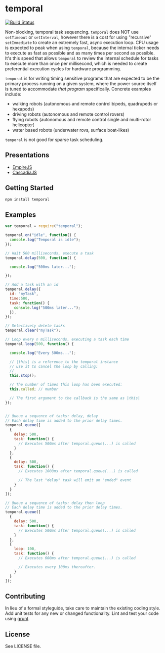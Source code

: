 # temporal


[![Build Status](https://travis-ci.org/rwaldron/temporal.svg)](https://travis-ci.org/rwaldron/temporal)

Non-blocking, temporal task sequencing. `temporal` does NOT use `setTimeout` or `setInterval`, however there is a cost for using "recursive" `setImmediate` to create an extremely fast, async execution loop. CPU usage is expected to peak when using `temporal`, because the internal ticker needs to execute as fast as possible and as many times per second as possible. It's this speed that allows `temporal` to review the internal schedule for tasks to execute more than once per millisecond, which is needed to create preferential execution cycles for hardware programming. 

`temporal` is for writing timing sensitive programs that are expected to be the primary process running on a given system, where the power source itself is tuned to accommodate _that program_ specifically. Concrete examples include: 

- walking robots (autonomous and remote control bipeds, quadrupeds or hexapods)
- driving robots (autonomous and remote control rovers)
- flying robots (autonomous and remote control single and multi-rotor helicopter)
- water based robots (underwater rovs, surface boat-likes)

`temporal` is not good for sparse task scheduling. 


## Presentations

- [EmpireJS](https://dl.dropboxusercontent.com/u/3531958/empirejs/index.html)
- [CascadiaJS](https://dl.dropboxusercontent.com/u/3531958/cascadiajs/index.html)




## Getting Started

```bash
npm install temporal
```


## Examples

```javascript
var temporal = require("temporal");

temporal.on("idle", function() {
  console.log("Temporal is idle");  
});

// Wait 500 milliseconds, execute a task
temporal.delay(500, function() {

  console.log("500ms later...");

});

// Add a task with an id
temporal.delay({
  id: "myTask",
  time:500, 
  task: function() {
    console.log("500ms later...");
  }),
});

// Selectively delete tasks
temporal.clear("myTask");

// Loop every n milliseconds, executing a task each time
temporal.loop(500, function() {

  console.log("Every 500ms...");

  // |this| is a reference to the temporal instance
  // use it to cancel the loop by calling:
  //
  this.stop();

  // The number of times this loop has been executed:
  this.called; // number

  // The first argument to the callback is the same as |this|
});


// Queue a sequence of tasks: delay, delay
// Each delay time is added to the prior delay times.
temporal.queue([
  {
    delay: 500,
    task: function() {
      // Executes 500ms after temporal.queue(...) is called
    }
  },
  {
    delay: 500,
    task: function() {
      // Executes 1000ms after temporal.queue(...) is called

      // The last "delay" task will emit an "ended" event
    }
  }
]);

// Queue a sequence of tasks: delay then loop
// Each delay time is added to the prior delay times.
temporal.queue([
  {
    delay: 500,
    task: function() {
      // Executes 500ms after temporal.queue(...) is called
    }
  },
  {
    loop: 100,
    task: function() {
      // Executes 600ms after temporal.queue(...) is called

      // Executes every 100ms thereafter.
    }
  }
]);
```


## Contributing
In lieu of a formal styleguide, take care to maintain the existing coding style. Add unit tests for any new or changed functionality. Lint and test your code using [grunt](https://github.com/gruntjs/grunt).


## License
See LICENSE file.

